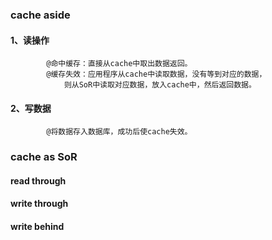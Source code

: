 ### cache aside

#### 1、读操作
```buildoutcfg
        @命中缓存：直接从cache中取出数据返回。
        @缓存失效：应用程序从cache中读取数据，没有等到对应的数据，
        	则从SoR中读取对应数据，放入cache中，然后返回数据。
```
#### 2、写数据
```buildoutcfg
        @将数据存入数据库，成功后使cache失效。
```
### cache as SoR
#### read through
#### write through
#### write behind

    